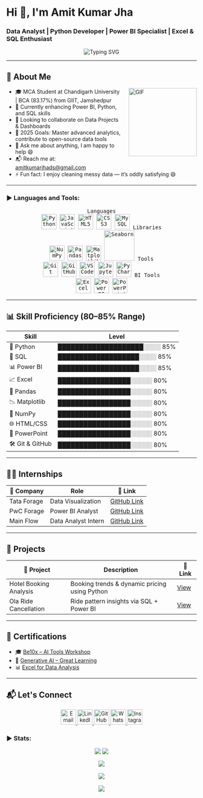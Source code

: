 # Hi 👋, I'm Amit Kumar Jha
### Data Analyst | Python Developer | Power BI Specialist | Excel & SQL Enthusiast

<p align="center">
  <img src="https://readme-typing-svg.demolab.com?font=Fira+Code&weight=600&size=22&pause=1000&color=F75C7E&center=true&vCenter=true&width=900&lines=Welcome+to+my+GitHub+Profile!;Python+%7C+SQL+%7C+Power+BI+%7C+Excel+%7C+Data+Analytics;Let's+connect+and+create+data+magic+%F0%9F%9A%80" alt="Typing SVG" />
</p>

---

## 🌟 About Me

<img align="right" height="180px" style="margin-left: 20px;" alt="GIF" src="https://media1.giphy.com/media/v1.Y2lkPTc5MGI3NjExdmxtY2JiZ213aXlvcjhhYjl5bDFzcHhpNmEwdjc3a2hobzRnMmJreSZlcD12MV9pbnRlcm5hbF9naWZfYnlfaWQmY3Q9Zw/3oKIPEqDGUULpEU0aQ/giphy.gif" />

- 🎓 MCA Student at Chandigarh University | BCA (83.17%) from GIIT, Jamshedpur  
- 🌱 Currently enhancing Power BI, Python, and SQL skills  
- 👯 Looking to collaborate on Data Projects & Dashboards  
- 🍅 2025 Goals: Master advanced analytics, contribute to open-source data tools  
- 💬 Ask me about anything, I am happy to help 😄 
- 📬 Reach me at: [amitkumarjhads@gmail.com](mailto:amitkumarjhads@gmail.com)  
- ⚡ Fun fact: I enjoy cleaning messy data — it’s oddly satisfying 😄

---

<h3 align="left">▶ Languages and Tools:</h3>
<p align="center">
  <kbd>
    <kbd>Languages</kbd><br>
    <img style="transition: transform 0.2s ease-in-out;" onmouseover="this.style.transform='scale(1.2)';" onmouseout="this.style.transform='scale(1)';" title="Python" src="https://cdn.jsdelivr.net/gh/devicons/devicon/icons/python/python-original.svg" width="40" />
    <img style="transition: transform 0.2s ease-in-out;" onmouseover="this.style.transform='scale(1.2)';" onmouseout="this.style.transform='scale(1)';" title="JavaScript" src="https://cdn.jsdelivr.net/gh/devicons/devicon/icons/javascript/javascript-original.svg" width="40" />
    <img style="transition: transform 0.2s ease-in-out;" onmouseover="this.style.transform='scale(1.2)';" onmouseout="this.style.transform='scale(1)';" title="HTML5" src="https://cdn.jsdelivr.net/gh/devicons/devicon/icons/html5/html5-original.svg" width="40" />
    <img style="transition: transform 0.2s ease-in-out;" onmouseover="this.style.transform='scale(1.2)';" onmouseout="this.style.transform='scale(1)';" title="CSS3" src="https://cdn.jsdelivr.net/gh/devicons/devicon/icons/css3/css3-original.svg" width="40" />
    <img style="transition: transform 0.2s ease-in-out;" onmouseover="this.style.transform='scale(1.2)';" onmouseout="this.style.transform='scale(1)';" title="MySQL" src="https://cdn.jsdelivr.net/gh/devicons/devicon/icons/mysql/mysql-original.svg" width="40" />
  </kbd>
  <kbd>
    <kbd>Libraries</kbd><br>
    <img style="transition: transform 0.2s ease-in-out;" onmouseover="this.style.transform='scale(1.2)';" onmouseout="this.style.transform='scale(1)';" title="NumPy" src="https://cdn.jsdelivr.net/gh/devicons/devicon/icons/numpy/numpy-original.svg" width="40" />
    <img style="transition: transform 0.2s ease-in-out;" onmouseover="this.style.transform='scale(1.2)';" onmouseout="this.style.transform='scale(1)';" title="Pandas" src="https://cdn.jsdelivr.net/gh/devicons/devicon/icons/pandas/pandas-original.svg" width="40" />
    <img style="transition: transform 0.2s ease-in-out;" onmouseover="this.style.transform='scale(1.2)';" onmouseout="this.style.transform='scale(1)';" title="Matplotlib" src="https://cdn.jsdelivr.net/gh/devicons/devicon/icons/matplotlib/matplotlib-original.svg" width="40" />
    <img style="transition: transform 0.2s ease-in-out;" onmouseover="this.style.transform='scale(1.2)';" onmouseout="this.style.transform='scale(1)';" title="Seaborn" src="https://seaborn.pydata.org/_static/logo-wide-lightbg.svg" width="80" />
  </kbd>
  <kbd>
    <kbd>Tools</kbd><br>
    <img style="transition: transform 0.2s ease-in-out;" onmouseover="this.style.transform='scale(1.2)';" onmouseout="this.style.transform='scale(1)';" title="Git" src="https://cdn.jsdelivr.net/gh/devicons/devicon/icons/git/git-original.svg" width="40" />
    <img style="transition: transform 0.2s ease-in-out;" onmouseover="this.style.transform='scale(1.2)';" onmouseout="this.style.transform='scale(1)';" title="GitHub" src="https://cdn.jsdelivr.net/gh/devicons/devicon/icons/github/github-original.svg" width="40" />
    <img style="transition: transform 0.2s ease-in-out;" onmouseover="this.style.transform='scale(1.2)';" onmouseout="this.style.transform='scale(1)';" title="VS Code" src="https://cdn.jsdelivr.net/gh/devicons/devicon/icons/vscode/vscode-original.svg" width="40" />
    <img style="transition: transform 0.2s ease-in-out;" onmouseover="this.style.transform='scale(1.2)';" onmouseout="this.style.transform='scale(1)';" title="Jupyter" src="https://cdn.jsdelivr.net/gh/devicons/devicon/icons/jupyter/jupyter-original.svg" width="40" />
    <img style="transition: transform 0.2s ease-in-out;" onmouseover="this.style.transform='scale(1.2)';" onmouseout="this.style.transform='scale(1)';" title="PyCharm" src="https://cdn.jsdelivr.net/gh/devicons/devicon/icons/pycharm/pycharm-original.svg" width="40" />
  </kbd>
  <kbd>
    <kbd>BI Tools</kbd><br>
    <img style="transition: transform 0.2s ease-in-out;" onmouseover="this.style.transform='scale(1.2)';" onmouseout="this.style.transform='scale(1)';" title="Excel" src="https://img.icons8.com/color/48/000000/microsoft-excel-2019--v1.png" width="40" />
    <img style="transition: transform 0.2s ease-in-out;" onmouseover="this.style.transform='scale(1.2)';" onmouseout="this.style.transform='scale(1)';" title="Power BI" src="https://img.icons8.com/color/48/power-bi.png" width="40" />
    <img style="transition: transform 0.2s ease-in-out;" onmouseover="this.style.transform='scale(1.2)';" onmouseout="this.style.transform='scale(1)';" title="PowerPoint" src="https://img.icons8.com/color/48/microsoft-powerpoint-2019--v1.png" width="40" />
  </kbd>
</p>

---

## 📊 Skill Proficiency (80–85% Range)

| Skill            | Level |
|------------------|-------|
| 🐍 Python         | ████████████████████░░░░ 85% |
| 💾 SQL            | ███████████████████░░░░ 85% |
| 📊 Power BI       | ███████████████████░░░░ 85% |
| 📈 Excel          | █████████████████░░░░░ 80% |
| 🧮 Pandas         | █████████████████░░░░░ 80% |
| 📉 Matplotlib     | █████████████████░░░░░ 80% |
| 🔢 NumPy          | █████████████████░░░░░ 80% |
| 🌐 HTML/CSS       | █████████████████░░░░░ 80% |
| 🎨 PowerPoint     | █████████████████░░░░░ 80% |
| 🛠️ Git & GitHub   | █████████████████░░░░░ 80% |

---

## 🧑‍💼 Internships

| 🏢 Company    | Role                  | 📎 Link                                                                                                  |
|--------------|-----------------------|----------------------------------------------------------------------------------------------------------|
| Tata Forage  | Data Visualization    | [GitHub Link](https://github.com/AmitKumarJha-ds/Internship_2025/tree/main/Tata%20Data%20Visualization) |
| PwC Forage   | Power BI Analyst      | [GitHub Link](https://github.com/AmitKumarJha-ds/Internship_2025/tree/main/PWC%20Power%20BI)            |
| Main Flow    | Data Analyst Intern   | [GitHub Link](https://github.com/AmitKumarJha-ds/Internship_2025/tree/main/Main%20Flow)                 |

---

## 📁 Projects

| 📌 Project              | Description                                                    | 🔗 Link                                                                                          |
|------------------------|----------------------------------------------------------------|--------------------------------------------------------------------------------------------------|
| Hotel Booking Analysis | Booking trends & dynamic pricing using Python                  | [View](https://github.com/AmitKumarJha-ds/Project_2025/tree/main/Hotel%20Booking%20Analysis)     |
| Ola Ride Cancellation  | Ride pattern insights via SQL + Power BI                       | [View](https://github.com/AmitKumarJha-ds/Project_2025/tree/main/Ola%20Power%20BI)              |

---

## 📜 Certifications

- 🎓 [Be10x – AI Tools Workshop](https://github.com/AmitKumarJha-ds/Certifications/blob/main/be10x%20AI%20workshop%20Certificate.pdf)
- 🧠 [Generative AI – Great Learning](https://github.com/AmitKumarJha-ds/Certifications/blob/main/Generative%20AI%20for%20Beginners.pdf)
- 📊 [Excel for Data Analysis](https://github.com/AmitKumarJha-ds/Certifications/blob/main/Data%20Analysis%20using%20Excel.pdf)

---

## 📬 Let's Connect

<p align="center">
  <a href="mailto:amitkumarjhads@gmail.com" title="Email">
    <img style="transition: transform 0.2s ease-in-out;" onmouseover="this.style.transform='scale(1.2)';" onmouseout="this.style.transform='scale(1)';" title="Email" src="https://cdn.jsdelivr.net/gh/devicons/devicon/icons/google/google-original.svg" width="40" />
  </a>
  <a href="https://www.linkedin.com/in/amitkumarjha7777/" title="LinkedIn">
    <img style="transition: transform 0.2s ease-in-out;" onmouseover="this.style.transform='scale(1.2)';" onmouseout="this.style.transform='scale(1)';" title="LinkedIn" src="https://cdn.jsdelivr.net/gh/devicons/devicon/icons/linkedin/linkedin-original.svg" width="40" />
  </a>
  <a href="https://github.com/AmitKumarJha-ds" title="GitHub">
    <img style="transition: transform 0.2s ease-in-out;" onmouseover="this.style.transform='scale(1.2)';" onmouseout="this.style.transform='scale(1)';" title="GitHub" src="https://cdn.jsdelivr.net/gh/devicons/devicon/icons/github/github-original.svg" width="40" />
  </a>
  <a href="https://wa.me/918405801203" title="WhatsApp">
    <img style="transition: transform 0.2s ease-in-out;" onmouseover="this.style.transform='scale(1.2)';" onmouseout="this.style.transform='scale(1)';" title="WhatsApp" src="https://img.icons8.com/color/48/000000/whatsapp--v1.png" width="40" />
  </a>
  <a href="https://instagram.com/mit_kumarrr" title="Instagram">
    <img style="transition: transform 0.2s ease-in-out;" onmouseover="this.style.transform='scale(1.2)';" onmouseout="this.style.transform='scale(1)';" title="Instagram" src="https://cdn-icons-png.flaticon.com/512/174/174855.png" width="40" />
  </a>
</p>


<h3 align="left">▶ Stats:</h3>
<p align="center">
<img src="https://badges.pufler.dev/visits/AmitKumarJha-ds/AmitKumarJha-ds?style=for-the-badge"/> 
<img src="https://badges.pufler.dev/repos/AmitKumarJha-ds/?style=for-the-badge"/>
</p>
<p align="center">
<img src="https://github-readme-stats.vercel.app/api/top-langs/?username=AmitKumarJha-ds&layout=compact&theme=github_dark&langs_count=10">
<br><br>
<img src="https://github-readme-stats.vercel.app/api?username=AmitKumarJha-ds&count_private=true&show_icons=true&theme=github_dark">  
<br><br>
<img src="https://github-readme-streak-stats.herokuapp.com/?user=AmitKumarJha-ds&theme=holi-theme">
</p>
